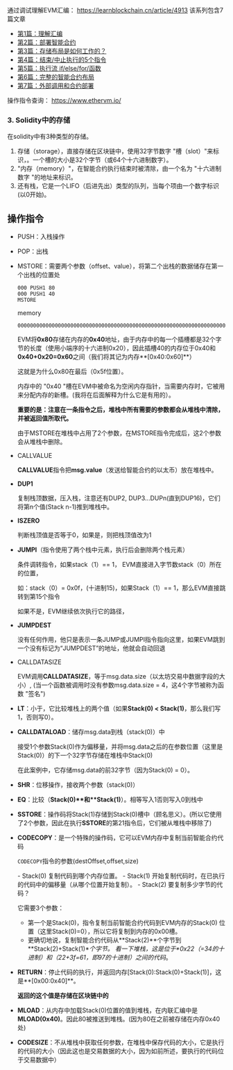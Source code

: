 通过调试理解EVM汇编：
 https://learnblockchain.cn/article/4913
 该系列包含7篇文章

- [第1篇：理解汇编](https://learnblockchain.cn/article/4913)
- [第2篇：部署智能合约](https://learnblockchain.cn/article/4927)
- [第3篇：存储布局是如何工作的？](https://learnblockchain.cn/article/4943)
- [第4篇：结束/中止执行的5个指令](https://learnblockchain.cn/article/4965)
- [第5篇：执行流 if/else/for/函数](https://medium.com/@TrustChain/reversing-and-debugging-evm-the-execution-flow-part-5-2ffc97ef0b77)
- [第6篇：完整的智能合约布局](https://medium.com/@TrustChain/reversing-and-debugging-part-6-full-smart-contract-layout-f236c3121bd1)
- [第7篇：外部调用和合约部署](https://medium.com/@TrustChain/reversing-and-debugging-theevm-part-7-2a20a44a555e)

操作指令查询：
    https://www.ethervm.io/

### 3. Solidity中的存储

在solidity中有3种类型的存储。

1. 存储（storage），直接存储在区块链中，使用32字节数字 "槽（slot）"来标识，。一个槽的大小是32个字节（或64个十六进制数字）。
2. "内存（memory）"，在智能合约执行结束时被清除，由一个名为 "十六进制数字 "的地址来标识。
3. 还有栈，它是一个LIFO（后进先出）类型的队列，当每个项由一个数字标识(以0开始)。



## 操作指令

- PUSH：入栈操作

- POP：出栈

- MSTORE：需要两个参数（offset、value），将第二个出栈的数据储存在第一个出栈的位置处

  ```assembly
  000 PUSH1 80
  000 PUSH1 40
  MSTORE
  ```

  memory

  ```solidity
  000000000000000000000000000000000000000000000000000000000000000000000000000000000000000000000000000000000000000000000000000000000000000000000000000000000000000000000000000000000000000000000080	
  ```

  EVM将**0x80**存储在内存的**0x40**地址，由于内存中的每一个插槽都是32个字节的长度（使用小端序的十六进制0x20），因此插槽40的内存位于0x40和**0x40+0x20=0x60**之间（我们将其记为内存**[0x40:0x60]**）

  这就是为什么0x80在最后（0x5f位置）。

  内存中的 "0x40 "槽在EVM中被命名为空闲内存指针，当需要内存时，它被用来分配内存的新槽。(我将在后面解释为什么它是有用的）。

  **重要的是：注意在一条指令之后，堆栈中所有需要的参数都会从堆栈中清除，并被返回值所取代。**

  由于MSTORE在堆栈中占用了2个参数，在MSTORE指令完成后，这2个参数会从堆栈中删除。

- CALLVALUE

  **CALLVALUE**指令把**msg.value**（发送给智能合约的以太币）放在堆栈中。

- **DUP1**

  复制栈顶数据，压入栈，注意还有DUP2, DUP3...DUPn(直到DUP16)，它们将第n个值(Stack n-1)推到堆栈中。

- **ISZERO**

  判断栈顶值是否等于0，如果是，则把栈顶值改为1

- **JUMPI**（指令使用了两个栈中元素，执行后会删除两个栈元素）

  条件调转指令，如果stack（1）== 1， EVM直接进入字节数stack（0）所在的位置，

  如：stack（0）= 0x0f，(十进制15)，如果Stack（1）== 1，那么EVM直接跳转到第15个指令

  如果不是，EVM继续依次执行它的路径，

- **JUMPDEST**

  没有任何作用，他只是表示一条JUMP或JUMPI指令指向这里，如果EVM跳到一个没有标记为“JUMPDEST”的地址，他就会自动回退

- CALLDATASIZE

  EVM调用**CALLDATASIZE**，等于msg.data.size（以太坊交易中数据字段的大小）, (当一个函数被调用时没有参数msg.data.size = 4，这4个字节被称为函数 "签名")

- **LT**：小于，它比较堆栈上的两个值（如果**Stack(0) < Stack(1)**，那么我们写1，否则写0）。

- **CALLDATALOAD**：储存msg.data到栈（stack(0)）中

  接受1个参数Stack(0)作为偏移量，并将msg.data之后的在参数位置（这里是Stack(0)）的下一个32字节存储在堆栈中Stack(0)

  在此案例中，它存储msg.data的前32字节（因为Stack(0) = 0）。

- **SHR**：位移操作，接收两个参数（stack(0)）

- **EQ**：比较（**Stack(0)\**和\**Stack(1)**）。相等写入1否则写入0到栈中

- **SSTORE**：操作码将Stack(1)存储到Stack(0)槽中（顾名思义）。(所以它使用了2个参数，因此在执行**SSTORE**的第21指令后，它们被从堆栈中移除了)

- **CODECOPY**：是一个特殊的操作码，它可以EVM内存中复制当前智能合约代码

  `CODECOPY`指令的参数(destOffset,offset,size)

  \- Stack(0) 复制代码到哪个内存位置。
  \- Stack(1) 开始复制代码时，在已执行的代码中的偏移量（从哪个位置开始复制）。
  \- Stack(2) 要复制多少字节的代码？

  它需要3个参数：

  - 第一个是Stack(0)，指令复制当前智能合约代码到EVM内存的Stack(0) 位置（这里Stack(0)=0），所以它将复制到内存的0x00槽。
  - 更确切地说，复制智能合约代码从**Stack(2)\**个字节到\**Stack(2)+Stack(1)\**个字节。
    看一下堆栈，这是位于\**0x22（=34的十进制）和（22+3f=61，即97的十进制）之间的代码**。

- **RETURN**：停止代码的执行，并返回内存[Stack(0):Stack(0)+Stack(1)]，这是**[0x00:0x40]**。

  **返回的这个值是存储在区块链中的**

- **MLOAD**：从内存中加载Stack(0)位置的值到堆栈，在内联汇编中是**MLOAD(0x40)**。因此80被推送到堆栈。(因为80在之前被存储在内存0x40处)

- **CODESIZE**：不从堆栈中获取任何参数，在堆栈中保存代码的大小，它是执行的代码的大小（因此这也是交易数据的大小，因为如前所述，要执行的代码位于交易数据中）

  